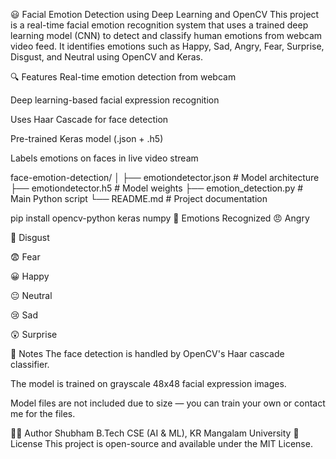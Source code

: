 😃 Facial Emotion Detection using Deep Learning and OpenCV
This project is a real-time facial emotion recognition system that uses a trained deep learning model (CNN) to detect and classify human emotions from webcam video feed. It identifies emotions such as Happy, Sad, Angry, Fear, Surprise, Disgust, and Neutral using OpenCV and Keras.

🔍 Features
Real-time emotion detection from webcam

Deep learning-based facial expression recognition

Uses Haar Cascade for face detection

Pre-trained Keras model (.json + .h5)

Labels emotions on faces in live video stream

face-emotion-detection/
│
├── emotiondetector.json         # Model architecture
├── emotiondetector.h5           # Model weights
├── emotion_detection.py         # Main Python script
└── README.md                    # Project documentation

pip install opencv-python keras numpy
🧠 Emotions Recognized
😠 Angry

🤢 Disgust

😨 Fear

😀 Happy

😐 Neutral

😢 Sad

😲 Surprise

📌 Notes
The face detection is handled by OpenCV's Haar cascade classifier.

The model is trained on grayscale 48x48 facial expression images.

Model files are not included due to size — you can train your own or contact me for the files.

🙋‍♂️ Author
Shubham
B.Tech CSE (AI & ML), KR Mangalam University
📜 License
This project is open-source and available under the MIT License.
